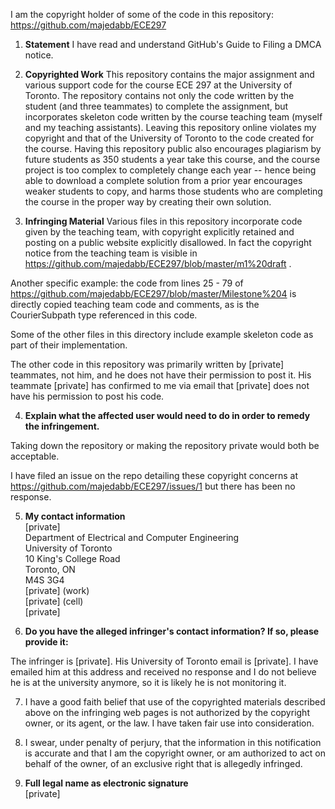 I am the copyright holder of some of the code in this repository: https://github.com/majedabb/ECE297

1. **Statement** I have read and understand GitHub's Guide to Filing a DMCA notice.

2. **Copyrighted Work** This repository contains the major assignment and various support code for the course ECE 297 at the University of Toronto. The repository contains not only the code written by the student (and three teammates) to complete the assignment, but incorporates skeleton code written by the course teaching team (myself and my teaching assistants). Leaving this repository online violates my copyright and that of the University of Toronto to the code created for the course. Having this repository public also encourages plagiarism by future students as 350 students a year take this course, and the course project is too complex to completely change each year -- hence being able to download a complete solution from a prior year encourages weaker students to copy, and harms those students who are completing the course in the proper way by creating their own solution.

3. **Infringing Material** Various files in this repository incorporate code given by the teaching team, with copyright explicitly retained and posting on a public website explicitly disallowed. In fact the copyright notice from the teaching team is visible in https://github.com/majedabb/ECE297/blob/master/m1%20draft .

Another specific example: the code from lines 25 - 79 of https://github.com/majedabb/ECE297/blob/master/Milestone%204 is directly copied teaching team code and comments, as is the CourierSubpath type referenced in this code.
 
Some of the other files in this directory include example skeleton code as part of their implementation.

The other code in this repository was primarily written by [private] teammates, not him, and he does not have their permission to post it.  His teammate [private] has confirmed to me via email that [private] does not have his permission to post his code. 

4. **Explain what the affected user would need to do in order to remedy the infringement.**

Taking down the repository or making the repository private would both be acceptable.

I have filed an issue on the repo detailing these copyright concerns at https://github.com/majedabb/ECE297/issues/1 but there has been no response.

5. **My contact information**  
[private]  
Department of Electrical and Computer Engineering  
University of Toronto  
10 King's College Road  
Toronto, ON  
M4S 3G4  
[private] (work)  
[private] (cell)  
[private]   

6. **Do you have the alleged infringer's contact information? If so, please provide it:**

The infringer is [private].  His University of Toronto email is [private].  I have emailed him at this address and received no response and I do not believe he is at the university anymore, so it is likely he is not monitoring it.

7. I have a good faith belief that use of the copyrighted materials described above on the infringing web pages is not authorized by the copyright owner, or its agent, or the law. I have taken fair use into consideration.

8. I swear, under penalty of perjury, that the information in this notification is accurate and that I am the copyright owner, or am authorized to act on behalf of the owner, of an exclusive right that is allegedly infringed.

9. **Full legal name as electronic signature**  
[private]  
